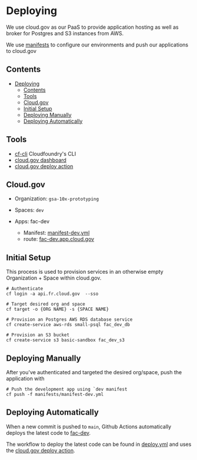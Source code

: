 # Deploying

We use cloud.gov as our PaaS to provide application hosting as well as broker for Postgres and S3 instances from AWS.

We use [manifests](https://docs.cloudfoundry.org/devguide/deploy-apps/manifest.html) to configure our environments and push our applications to cloud.gov

## Contents

- [Deploying](#deploying)
  - [Contents](#contents)
  - [Tools](#tools)
  - [Cloud.gov](#cloudgov)
  - [Initial Setup](#initial-setup)
  - [Deploying Manually](#deploying-manually)
  - [Deploying Automatically](#deploying-automatically)

## Tools

* [cf-cli](https://docs.cloudfoundry.org/cf-cli/) Cloudfoundry's CLI
* [cloud.gov dashboard](https://www.cloud.gov)
* [cloud.gov deploy action](https://github.com/18F/cg-deploy-action)

## Cloud.gov

- Organization: `gsa-10x-prototyping`
- Spaces: `dev`

- Apps: fac-dev
    - Manifest: [manifest-dev.yml](../backend/manifests/manifest-dev.yml)
    - route: [fac-dev.app.cloud.gov](https://fac-dev.app.cloud.gov)

## Initial Setup

This process is used to provision services in an otherwise empty Organization + Space within cloud.gov.

```shell
# Authenticate
cf login -a api.fr.cloud.gov  --sso

# Target desired org and space
cf target -o {ORG NAME} -s {SPACE NAME}

# Provision an Postgres AWS RDS database service
cf create-service aws-rds small-psql fac_dev_db

# Provision an S3 bucket
cf create-service s3 basic-sandbox fac_dev_s3
```

## Deploying Manually

After you've authenticated and targeted the desired org/space, push the application with

```shell
# Push the development app using `dev manifest
cf push -f manifests/manifest-dev.yml
```

## Deploying Automatically

When a new commit is pushed to `main`, Github Actions automatically deploys the latest code to [fac-dev](https://fac-dev.app.cloud.gov/).

The workflow to deploy the latest code can be found in [deploy.yml](.github/workflows/deploy.yml) and uses the [cloud.gov deploy action](https://github.com/18F/cg-deploy-action).